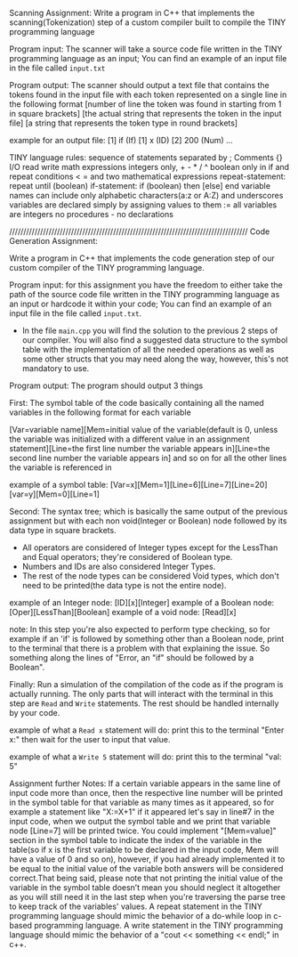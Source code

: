 Scanning Assignment:
Write a program in C++ that implements the scanning(Tokenization) step of a custom compiler built to compile the TINY programming language

Program input: The scanner will take a source code file written in the TINY programming language as an input; You can find an example of an input file in the file called `input.txt`  


Program output: The scanner should output a text file that contains the tokens found in the input file with each token represented on a single line in the following format
[number of line the token was found in starting from 1 in square brackets] [the actual string that represents the token in the input file] [a string that represents the token type in round brackets]


example for an output file:
[1] if (If)
[1] x (ID)
[2] 200 (Num)
...

TINY language rules:
sequence of statements separated by ;
Comments {}
I/O read write
math expressions integers only, + - * / ^
boolean only in if and repeat conditions < = and two mathematical expressions
repeat-statement: repeat until (boolean)
if-statement: if (boolean) then [else] end
variable names can include only alphabetic characters(a:z or A:Z) and underscores
variables are declared simply by assigning values to them :=
all variables are integers
no procedures - no declarations

/////////////////////////////////////////////////////////////////////////////////////
Code Generation Assignment:

Write a program in C++ that implements the code generation step of our custom compiler of the TINY programming language.

Program input: for this assignment you have the freedom to either take the path of the source code file written in the TINY programming language as an input or hardcode it within your code; You can find an example of an input file in the file called `input.txt`.

- In the file `main.cpp` you will find the solution to the previous 2 steps of our compiler. You will also find a suggested data structure to the symbol table with the implementation of all the needed operations as well as some other structs that you may need along the way, however, this's not mandatory to use.

Program output: The program should output 3 things

First: The symbol table of the code basically containing all the named variables in the following format for each variable

[Var=variable name][Mem=initial value of the variable(default is 0, unless the variable was initialized with a different value in an assignment statement][Line=the first line number the variable appears in][Line=the second line number the variable appears in]  and so on for all the other lines the variable is referenced in 

example of a symbol table:
[Var=x][Mem=1][Line=6][Line=7][Line=20]
[var=y][Mem=0][Line=1]

Second: The syntax tree; which is basically the same output of the previous assignment but with each non void(Integer or Boolean) node followed by its data type in square brackets.

- All operators are considered of Integer types except for the LessThan and Equal operators; they're considered of Boolean type.
- Numbers and IDs are also considered Integer Types.
- The rest of the node types can be considered Void types, which don't need to be printed(the data type is not the entire node).

example of an Integer node: [ID][x][Integer]
example of a Boolean node: [Oper][LessThan][Boolean]
example of a void node: [Read][x]

note: In this step you're also expected to perform type checking, so for example if an 'if' is followed by something other than a Boolean node, print to the terminal that there is a problem with that explaining the issue. So something along the lines of "Error, an "if" should be followed by a Boolean".

Finally: Run a simulation of the compilation of the code as if the program is actually running. The only parts that will interact with the terminal in this step are `Read` and `Write` statements. The rest should be handled internally by your code.

example of what a `Read x` statement will do:
print this to the terminal "Enter x:" then wait for the user to input that value.

example of what a `Write 5` statement will do:
print this to the terminal "val: 5" 


Assignment further Notes:
If a certain variable appears in the same line of input code more than once, then the respective line number will be printed in the symbol table for that variable as many times as it appeared, so for example a statement like "X:=X+1" if it appeared let's say in line#7 in the input code, when we output the symbol table and we print that variable node [Line=7] will be printed twice.
You could implement "[Mem=value]" section in the symbol table to indicate the index of the variable in the table(so if x is the first variable to be declared in the input code, Mem will have a value of 0 and so on), however, if you had already implemented it to be equal to the initial value of the variable both answers will be considered correct.That being said, please note that not printing the initial value of the variable in the symbol table doesn’t mean you should neglect it altogether as you will still need it in the last step when you're traversing the parse tree to keep track of the variables' values.
A repeat statement in the TINY programming language should mimic the behavior of a do-while loop in c-based programming language.
A write statement in the TINY programming language should mimic the behavior of a "cout << something << endl;" in c++.
